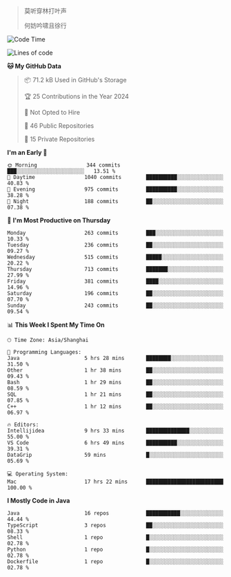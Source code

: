 > 莫听穿林打叶声
> 
> 何妨吟啸且徐行

<!-- ![Github Stats](https://github-readme-stats.vercel.app/api?username=catch6&count_private=true&show_icons=true&theme=gruvbox) -->

<!-- ![Top Langs](https://github-readme-stats.vercel.app/api/top-langs/?username=catch6&layout=compact) -->

<!--START_SECTION:waka-->
![Code Time](http://img.shields.io/badge/Code%20Time-1%2C125%20hrs%2020%20mins-blue)

![Lines of code](https://img.shields.io/badge/From%20Hello%20World%20I%27ve%20Written-9.3%20million%20lines%20of%20code-blue)

**🐱 My GitHub Data** 

> 📦 71.2 kB Used in GitHub's Storage 
 > 
> 🏆 25 Contributions in the Year 2024
 > 
> 🚫 Not Opted to Hire
 > 
> 📜 46 Public Repositories 
 > 
> 🔑 15 Private Repositories 
 > 
**I'm an Early 🐤** 

```text
🌞 Morning                344 commits         ███░░░░░░░░░░░░░░░░░░░░░░   13.51 % 
🌆 Daytime                1040 commits        ██████████░░░░░░░░░░░░░░░   40.83 % 
🌃 Evening                975 commits         ██████████░░░░░░░░░░░░░░░   38.28 % 
🌙 Night                  188 commits         ██░░░░░░░░░░░░░░░░░░░░░░░   07.38 % 
```
📅 **I'm Most Productive on Thursday** 

```text
Monday                   263 commits         ███░░░░░░░░░░░░░░░░░░░░░░   10.33 % 
Tuesday                  236 commits         ██░░░░░░░░░░░░░░░░░░░░░░░   09.27 % 
Wednesday                515 commits         █████░░░░░░░░░░░░░░░░░░░░   20.22 % 
Thursday                 713 commits         ███████░░░░░░░░░░░░░░░░░░   27.99 % 
Friday                   381 commits         ████░░░░░░░░░░░░░░░░░░░░░   14.96 % 
Saturday                 196 commits         ██░░░░░░░░░░░░░░░░░░░░░░░   07.70 % 
Sunday                   243 commits         ██░░░░░░░░░░░░░░░░░░░░░░░   09.54 % 
```


📊 **This Week I Spent My Time On** 

```text
🕑︎ Time Zone: Asia/Shanghai

💬 Programming Languages: 
Java                     5 hrs 28 mins       ████████░░░░░░░░░░░░░░░░░   31.50 % 
Other                    1 hr 38 mins        ██░░░░░░░░░░░░░░░░░░░░░░░   09.43 % 
Bash                     1 hr 29 mins        ██░░░░░░░░░░░░░░░░░░░░░░░   08.59 % 
SQL                      1 hr 21 mins        ██░░░░░░░░░░░░░░░░░░░░░░░   07.85 % 
C++                      1 hr 12 mins        ██░░░░░░░░░░░░░░░░░░░░░░░   06.97 % 

🔥 Editors: 
Intellijidea             9 hrs 33 mins       ██████████████░░░░░░░░░░░   55.00 % 
VS Code                  6 hrs 49 mins       ██████████░░░░░░░░░░░░░░░   39.31 % 
DataGrip                 59 mins             █░░░░░░░░░░░░░░░░░░░░░░░░   05.69 % 

💻 Operating System: 
Mac                      17 hrs 22 mins      █████████████████████████   100.00 % 
```

**I Mostly Code in Java** 

```text
Java                     16 repos            ███████████░░░░░░░░░░░░░░   44.44 % 
TypeScript               3 repos             ██░░░░░░░░░░░░░░░░░░░░░░░   08.33 % 
Shell                    1 repo              █░░░░░░░░░░░░░░░░░░░░░░░░   02.78 % 
Python                   1 repo              █░░░░░░░░░░░░░░░░░░░░░░░░   02.78 % 
Dockerfile               1 repo              █░░░░░░░░░░░░░░░░░░░░░░░░   02.78 % 
```




<!--END_SECTION:waka-->
